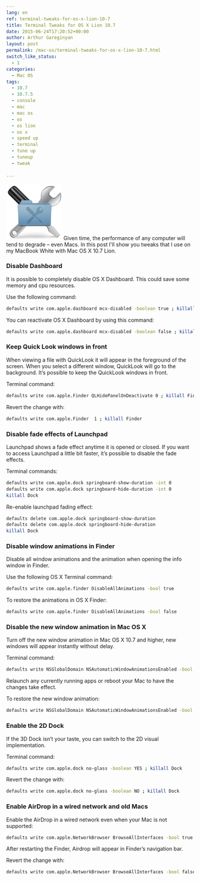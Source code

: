 ```yaml
---
lang: en
ref: terminal-tweaks-for-os-x-lion-10-7
title: Terminal Tweaks for OS X Lion 10.7
date: 2015-06-24T17:20:52+00:00
author: Arthur Gareginyan
layout: post
permalink: /mac-os/terminal-tweaks-for-os-x-lion-10-7.html
switch_like_status:
  - 1
categories:
  - Mac OS
tags:
  - 10.7
  - 10.7.5
  - console
  - mac
  - mac os
  - os
  - os lion
  - os x
  - speed up
  - terminal
  - tune up
  - tuneup
  - tweak

---
```


![thumb](/images/OS-X-Tweaks-150x150.png)
Given time, the performance of any computer will tend to degrade – even Macs. In this post I'll show you tweaks that I use on my MacBook White with Mac OS X 10.7 Lion.


### Disable Dashboard

It is possible to completely disable OS X Dashboard. This could save some memory and cpu resources.

Use the following command:

```sh
defaults write com.apple.dashboard mcx-disabled -boolean true ; killall Dock
```

You can reactivate OS X Dashboard by using this command:

```sh
defaults write com.apple.dashboard mcx-disabled -boolean false ; killall Dock
```


### Keep Quick Look windows in front

When viewing a file with QuickLook it will appear in the foreground of the screen. When you select a different window, QuickLook will go to the background. It’s possible to keep the QuickLook windows in front.

Terminal command:

```sh
defaults write com.apple.Finder QLHidePanelOnDeactivate 0 ; killall Finder
```

Revert the change with:

```sh
defaults write com.apple.Finder  1 ; killall Finder
```


### Disable fade effects of Launchpad

Launchpad shows a fade effect anytime it is opened or closed. If you want to access Launchpad a little bit faster, it’s possible to disable the fade effects.

Terminal commands:

```sh
defaults write com.apple.dock springboard-show-duration -int 0
defaults write com.apple.dock springboard-hide-duration -int 0
killall Dock
```

Re-enable launchpad fading effect:

```sh
defaults delete com.apple.dock springboard-show-duration
defaults delete com.apple.dock springboard-hide-duration
killall Dock
```


### Disable window animations in Finder

Disable all window animations and the animation when opening the info window in Finder. 

Use the following OS X Terminal command:

```sh
defaults write com.apple.finder DisableAllAnimations -bool true
```

To restore the animations in OS X Finder:

```sh
defaults write com.apple.finder DisableAllAnimations -bool false
```


### Disable the new window animation in Mac OS X

Turn off the new window animation in Mac OS X 10.7 and higher, new windows will appear instantly without delay.

Terminal command:

```sh
defaults write NSGlobalDomain NSAutomaticWindowAnimationsEnabled -bool false
```

Relaunch any currently running apps or reboot your Mac to have the changes take effect.

To restore the new window animation:

```sh
defaults write NSGlobalDomain NSAutomaticWindowAnimationsEnabled -bool true
```


### Enable the 2D Dock

If the 3D Dock isn’t your taste, you can switch to the 2D visual implementation.

Terminal command:

```sh
defaults write com.apple.dock no-glass -boolean YES ; killall Dock
```

Revert the change with:

```sh
defaults write com.apple.dock no-glass -boolean NO ; killall Dock
```


### Enable AirDrop in a wired network and old Macs

Enable the AirDrop in a wired network even when your Mac is not supported:

```sh
defaults write com.apple.NetworkBrowser BrowseAllInterfaces -bool true ; killall Finder
```

After restarting the Finder, Airdrop will appear in Finder’s navigation bar.

Revert the change with:

```sh
defaults write com.apple.NetworkBrowser BrowseAllInterfaces -bool false ; killall Finder
```
